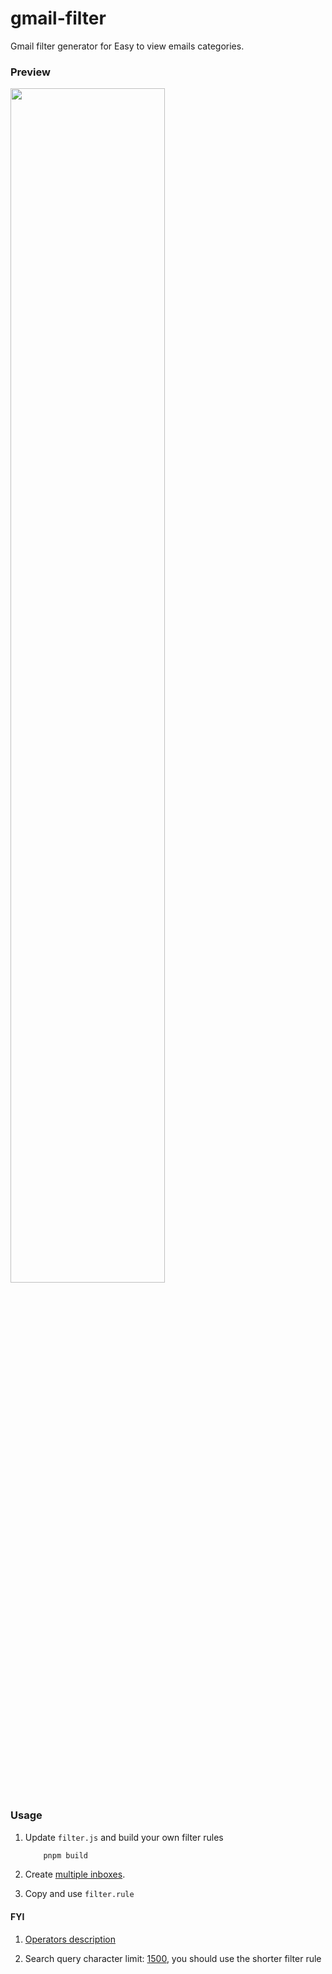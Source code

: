 # gmail-filter

Gmail filter generator for Easy to view emails categories.

### Preview

<img src='https://cdn.jsdelivr.net/gh/fz6m/Private-picgo@moe-2021/img/20220531051617.png' width='70%' />

### Usage

1. Update `filter.js` and build your own filter rules

    ```bash
        pnpm build
    ```

2. Create [multiple inboxes](https://support.google.com/mail/answer/9694882?hl=en).

3. Copy and use `filter.rule` 

#### FYI

1. [Operators description](https://support.google.com/mail/answer/7190?hl=en)

2. Search query character limit: [1500](https://webapps.stackexchange.com/questions/2775/is-there-a-limit-to-how-many-items-a-filter-can-search-for-in-gmail), you should use the shorter filter rule

